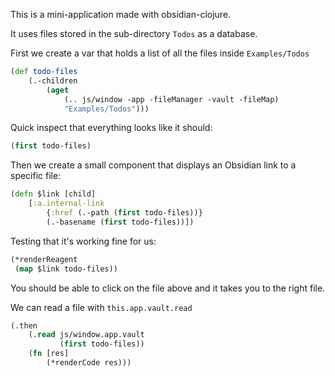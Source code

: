 This is a mini-application made with obsidian-clojure.

It uses files stored in the sub-directory `Todos` as a database.

First we create a var that holds a list of all the files inside `Examples/Todos`

```clojure
(def todo-files
	(.-children
		(aget
			(.. js/window -app -fileManager -vault -fileMap)
			"Examples/Todos")))
```

Quick inspect that everything looks like it should:

```clojure
(first todo-files)
```

Then we create a small component that displays an Obsidian link to a specific file:

```clojure
(defn $link [child]
	[:a.internal-link
		{:href (.-path (first todo-files))}
		(.-basename (first todo-files))])
```

Testing that it's working fine for us:

```clojure
(*renderReagent
 (map $link todo-files))
```

You should be able to click on the file above and it takes you to the right file.

We can read a file with `this.app.vault.read`

```clojure
(.then
	(.read js/window.app.vault
		   (first todo-files))
	(fn [res]
		(*renderCode res)))
```